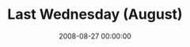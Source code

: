 ---
layout: series
series: "Last Wednesday (August)"
permalink: "/last-wednesday-(august)/"
title: Last Wednesday (August)
date: 2008-08-27 00:00:00
endDate: 2008-08-27 00:00:00
description: "Brian Tome shares thoughts about the upcoming year by re-examining the last twelve years of crossroads' history."
src: "http://s3.amazonaws.com/crossroads-media/images/legacy/content/LastWednesday.gif"
---